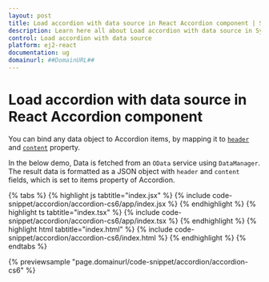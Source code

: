 ```yaml
---
layout: post
title: Load accordion with data source in React Accordion component | Syncfusion
description: Learn here all about Load accordion with data source in Syncfusion React Accordion component of Syncfusion Essential JS 2 and more.
control: Load accordion with data source 
platform: ej2-react
documentation: ug
domainurl: ##DomainURL##
---
```


# Load accordion with data source in React Accordion component

You can bind any data object to Accordion items, by mapping it to [`header`](https://ej2.syncfusion.com/react/documentation/api/accordion/accordionItem#header) and [`content`](https://ej2.syncfusion.com/react/documentation/api/accordion/accordionItem#content) property.

In the below demo, Data is fetched from an `OData` service using `DataManager`. The result data is formatted as a JSON object with `header` and `content` fields, which is set to items property of Accordion.

{% tabs %}
{% highlight js tabtitle="index.jsx" %}
{% include code-snippet/accordion/accordion-cs6/app/index.jsx %}
{% endhighlight %}
{% highlight ts tabtitle="index.tsx" %}
{% include code-snippet/accordion/accordion-cs6/app/index.tsx %}
{% endhighlight %}
{% highlight html tabtitle="index.html" %}
{% include code-snippet/accordion/accordion-cs6/index.html %}
{% endhighlight %}
{% endtabs %}
        
{% previewsample "page.domainurl/code-snippet/accordion/accordion-cs6" %}
